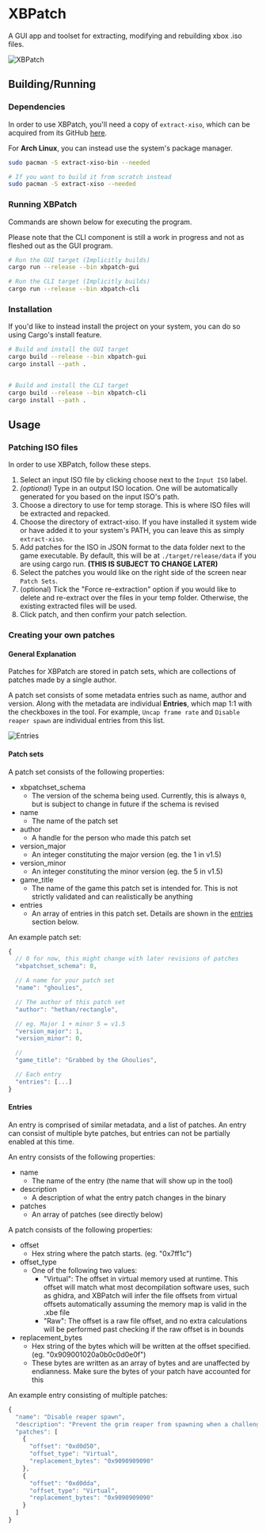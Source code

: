 # XBPatch

A GUI app and toolset for extracting, modifying and rebuilding xbox .iso files.

![XBPatch](./docs/xbpatch.png)

## Building/Running

### Dependencies

In order to use XBPatch, you'll need a copy of ``extract-xiso``, which can be acquired from its GitHub [here](https://github.com/XboxDev/extract-xiso). 

For **Arch Linux**, you can instead use the system's package manager.
```sh
sudo pacman -S extract-xiso-bin --needed

# If you want to build it from scratch instead
sudo pacman -S extract-xiso --needed
```

### Running XBPatch

Commands are shown below for executing the program.

Please note that the CLI component is still a work in progress and not as fleshed out as the GUI program.

```sh
# Run the GUI target (Implicitly builds)
cargo run --release --bin xbpatch-gui

# Run the CLI target (Implicitly builds)
cargo run --release --bin xbpatch-cli
```

### Installation

If you'd like to instead install the project on your system, you can do so using Cargo's install feature.


```sh
# Build and install the GUI target
cargo build --release --bin xbpatch-gui
cargo install --path .


# Build and install the CLI target
cargo build --release --bin xbpatch-cli
cargo install --path .
```


## Usage

### Patching ISO files

In order to use XBPatch, follow these steps.

1. Select an input ISO file by clicking choose next to the ``Input ISO`` label.
2. *(optional)* Type in an output ISO location. One will be automatically generated for you based on the input ISO's path.
3. Choose a directory to use for temp storage. This is where ISO files will be extracted and repacked.
4. Choose the directory of extract-xiso. If you have installed it system wide or have added it to your system's PATH, you can leave this as simply ``extract-xiso``.
5. Add patches for the ISO in JSON format to the data folder next to the game executable. By default, this will be at ``./target/release/data`` if you are using cargo run. **(THIS IS SUBJECT TO CHANGE LATER)**
6. Select the patches you would like on the right side of the screen near ``Patch Sets``.
7. (optional) Tick the "Force re-extraction" option if you would like to delete and re-extract over the files in your temp folder. Otherwise, the existing extracted files will be used.
8. Click patch, and then confirm your patch selection.

### Creating your own patches

#### General Explanation

Patches for XBPatch are stored in patch sets, which are collections of patches made by a single author. 

A patch set consists of some metadata entries such as name, author and version. Along with the metadata are individual **Entries**, which map 1:1 with the checkboxes in the tool. For example, ``Uncap frame rate`` and ``Disable reaper spawn`` are individual entries from this list.

![Entries](./docs/entries.png)

#### Patch sets

A patch set consists of the following properties:
- xbpatchset_schema
  - The version of the schema being used. Currently, this is always ``0``, but is subject to change in future if the schema is revised
- name
  - The name of the patch set
- author
  - A handle for the person who made this patch set
- version_major
  - An integer constituting the major version (eg. the 1 in v1.5)
- version_minor
  - An integer constituting the minor version (eg. the 5 in v1.5)
- game_title
  - The name of the game this patch set is intended for. This is not strictly validated and can realistically be anything
- entries
  - An array of entries in this patch set. Details are shown in the [entries](#entries) section below.

An example patch set:

```js
{
  // 0 for now, this might change with later revisions of patches
  "xbpatchset_schema": 0,           

  // A name for your patch set
  "name": "ghoulies",               

  // The author of this patch set
  "author": "hethan/rectangle",     

  // eg. Major 1 + minor 5 = v1.5
  "version_major": 1,               
  "version_minor": 0,

  // 
  "game_title": "Grabbed by the Ghoulies",

  // Each entry
  "entries": [...]
}
```


#### Entries

An entry is comprised of similar metadata, and a list of patches. An entry can consist of multiple byte patches, but entries can not be partially enabled at this time. 

An entry consists of the following properties:
- name
  - The name of the entry (the name that will show up in the tool)
- description
  - A description of what the entry patch changes in the binary
- patches
  - An array of patches (see directly below)

A patch consists of the following properties:
- offset 
  - Hex string where the patch starts. (eg. "0x7ff1c")
- offset_type
  - One of the following two values:
    - "Virtual": The offset in virtual memory used at runtime. This offset will match what most decompilation software uses, such as ghidra, and XBPatch will infer the file offsets from virtual offsets automatically assuming the memory map is valid in the .xbe file
    - "Raw": The offset is a raw file offset, and no extra calculations will be performed past checking if the raw offset is in bounds
- replacement_bytes
  - Hex string of the bytes which will be written at the offset specified. (eg. "0x909001020a0b0c0d0e0f")
  - These bytes are written as an array of bytes and are unaffected by endianness. Make sure the bytes of your patch have accounted for this

An example entry consisting of multiple patches:
```js
{
  "name": "Disable reaper spawn",
  "description": "Prevent the grim reaper from spawning when a challenge has been failed.",
  "patches": [
    {
      "offset": "0xd0d50",
      "offset_type": "Virtual",
      "replacement_bytes": "0x9090909090"
    },
    {
      "offset": "0xd0dda",
      "offset_type": "Virtual",
      "replacement_bytes": "0x9090909090"
    }
  ]
}
```
